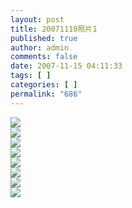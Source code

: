 ```yaml
---
layout: post
title: 20071110照片1
published: true
author: admin
comments: false
date: 2007-11-15 04:11:33
tags: [ ]
categories: [ ]
permalink: "686"
---
```

![][1]  
![][2]  
![][3]  
![][4]  
![][5]  
![][6]  
![][7]  
![][8]

 [1]: http://xujianian.com/jx/blog/UploadFiles/2007-11/1115513686.jpg
 [2]: http://xujianian.com/jx/blog/UploadFiles/2007-11/1115327468.jpg
 [3]: http://xujianian.com/jx/blog/UploadFiles/2007-11/1115478365.jpg
 [4]: http://xujianian.com/jx/blog/UploadFiles/2007-11/1115260506.jpg
 [5]: http://xujianian.com/jx/blog/UploadFiles/2007-11/1115695785.jpg
 [6]: http://xujianian.com/jx/blog/UploadFiles/2007-11/1115485122.jpg
 [7]: http://xujianian.com/jx/blog/UploadFiles/2007-11/1115957424.jpg
 [8]: http://xujianian.com/jx/blog/UploadFiles/2007-11/1115911172.jpg
